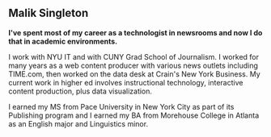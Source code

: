 ## Malik Singleton

__I've spent most of my career as a technologist in newsrooms and now I do that in academic environments.__

I work with NYU IT and with CUNY Grad School of Journalism. I worked for many years as a web content producer with various news outlets including TIME.com, then worked on the data desk at Crain's New York Business. My current work in higher ed involves instructional technology, interactive content production, plus data visualization.

I earned my MS from Pace University in New York City as part of its Publishing program and I earned my BA from Morehouse College in Atlanta as an English major and Linguistics minor.
